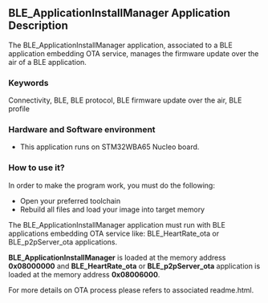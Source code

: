 ## __BLE_ApplicationInstallManager Application Description__

The BLE_ApplicationInstallManager application, associated to a BLE application embedding OTA service, manages the firmware update over the air of a BLE application.

### __Keywords__

Connectivity, BLE, BLE protocol, BLE firmware update over the air, BLE profile

### __Hardware and Software environment__

  - This application runs on STM32WBA65 Nucleo board.
    
### __How to use it?__

In order to make the program work, you must do the following:

 - Open your preferred toolchain
 - Rebuild all files and load your image into target memory

The BLE_ApplicationInstallManager application must run with BLE applications embedding OTA service like: BLE_HeartRate_ota or BLE_p2pServer_ota applications.

__BLE_ApplicationInstallManager__ is loaded at the memory address __0x08000000__ and __BLE_HeartRate_ota__ or __BLE_p2pServer_ota__ application is loaded at the memory address __0x08006000__.

For more details on OTA process please refers to associated readme.html.
